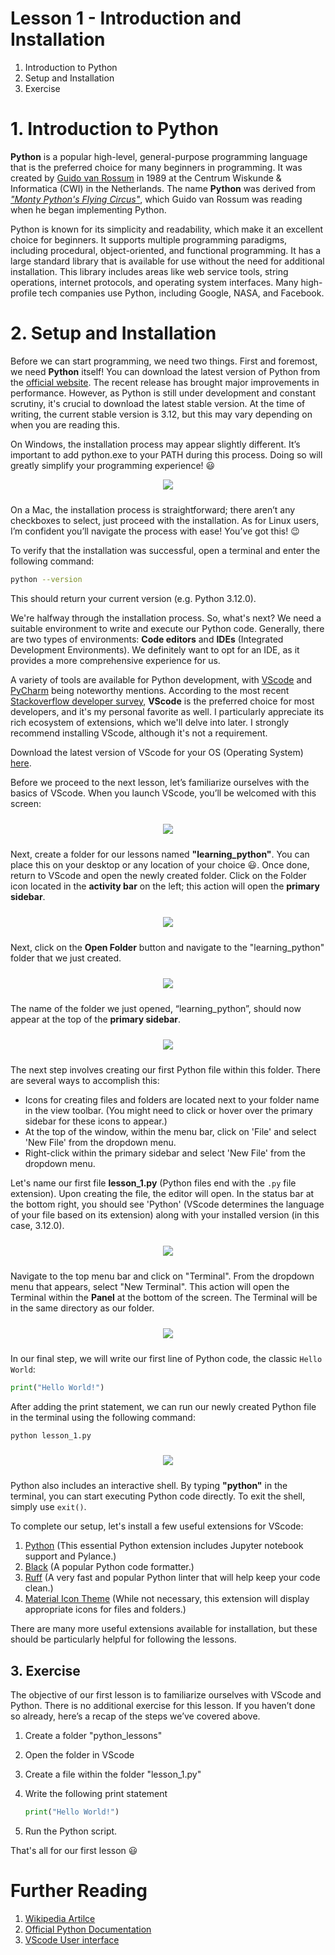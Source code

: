#  Lesson  1 - Introduction and Installation

1. Introduction to Python
2. Setup and Installation
3. Exercise

# 1. Introduction to Python

**Python** is a popular high-level, general-purpose programming language that is the preferred choice for many beginners in programming. It was created by [Guido van Rossum](https://en.wikipedia.org/wiki/Guido_van_Rossum) in 1989 at the Centrum Wiskunde & Informatica (CWI) in the Netherlands. The name **Python** was derived from [_"Monty Python's Flying Circus"_](https://wikipedia.org/wiki/Monty_Python%27s_Flying_Circus), which Guido van Rossum was reading when he began implementing Python.

Python is known for its simplicity and readability, which make it an excellent choice for beginners. It supports multiple programming paradigms, including procedural, object-oriented, and functional programming. It has a large standard library that is available for use without the need for additional installation. This library includes areas like web service tools, string operations, internet protocols, and operating system interfaces. Many high-profile tech companies use Python, including Google, NASA, and Facebook.

# 2. Setup and Installation
Before we can start programming, we need two things. First and foremost, we need **Python** itself! You can download the latest version of Python from the [official website](https://www.python.org/downloads/). The recent release has brought major improvements in performance. However, as Python is still under development and constant scrutiny, it's crucial to download the latest stable version. At the time of writing, the current stable version is 3.12, but this may vary depending on when you are reading this.


On Windows, the installation process may appear slightly different. It’s important to add python.exe to your PATH during this process. Doing so will greatly simplify your programming experience! :smiley:

<p align="center">
    <img src="docs/LESSON_1/PYTHON_INSTALLATION_PYTHON.png" style="padding-bottom: 10px">

</p>

On a Mac, the installation process is straightforward; there aren’t any checkboxes to select, just proceed with the installation. As for Linux users, I’m confident you’ll navigate the process with ease! You’ve got this! :wink:

To verify that the installation was successful, open a terminal and enter the following command:

```bash
python --version
```
This should return your current version (e.g. Python 3.12.0).

We're halfway through the installation process. So, what's next? We need a suitable environment to write and execute our Python code. Generally, there are two types of environments: **Code editors** and **IDEs** (Integrated Development Environments). We definitely want to opt for an IDE, as it provides a more comprehensive experience for us.

A variety of tools are available for Python development, with [VScode](https://code.visualstudio.com/) and [PyCharm](https://www.jetbrains.com/pycharm/) being noteworthy mentions. According to the most recent [Stackoverflow developer survey](https://survey.stackoverflow.co/2023/#integrated-development-environment), **VScode** is the preferred choice for most developers, and it's my personal favorite as well. I particularly appreciate its rich ecosystem of extensions, which we'll delve into later. I strongly recommend installing VScode, although it's not a requirement.

Download the latest version of VScode for your OS (Operating System) [here](https://code.visualstudio.com/).


Before we proceed to the next lesson, let’s familiarize ourselves with the basics of VScode. When you launch VScode, you’ll be welcomed with this screen:

<p align="center">
    <img src="docs/LESSON_1/VScode_explainer_1.png" style="padding-top: 10px; padding-bottom: 10px">
</p>

Next, create a folder for our lessons named **"learning_python"**. You can place this on your desktop or any location of your choice :smiley:. Once done, return to VScode and open the newly created folder. Click on the Folder icon located in the **activity bar** on the left; this action will open the **primary sidebar**.

<p align="center">
    <img src="docs/LESSON_1/VScode_explainer_2.png" style="padding-top: 10px; padding-bottom: 10px">
</p>

Next, click on the **Open Folder** button and navigate to the "learning_python" folder that we just created.

<p align="center">
    <img src="docs/LESSON_1/VScode_explainer_3.png" style="padding-top: 10px; padding-bottom: 10px">
</p>

The name of the folder we just opened, “learning_python”, should now appear at the top of the **primary sidebar**.

<p align="center">
    <img src="docs/LESSON_1/VScode_explainer_4.png" style="padding-top: 10px; padding-bottom: 10px">
</p>

The next step involves creating our first Python file within this folder. There are several ways to accomplish this:

* Icons for creating files and folders are located next to your folder name in the view toolbar. (You might need to click or hover over the primary sidebar for these icons to appear.)
* At the top of the window, within the menu bar, click on 'File' and select 'New File' from the dropdown menu.
* Right-click within the primary sidebar and select 'New File' from the dropdown menu.

Let's name our first file **lesson_1.py** (Python files end with the `.py` file extension). Upon creating the file, the editor will open. In the status bar at the bottom right, you should see 'Python' (VScode determines the language of your file based on its extension) along with your installed version (in this case, 3.12.0).

<p align="center">
    <img src="docs/LESSON_1/VScode_explainer_5.png" style="padding-top: 10px; padding-bottom: 10px">
</p>

Navigate to the top menu bar and click on "Terminal". From the dropdown menu that appears, select "New Terminal". This action will open the Terminal within the **Panel** at the bottom of the screen. The Terminal will be in the same directory as our folder.

<p align="center">
    <img src="docs/LESSON_1/VScode_explainer_6.png" style="padding-top: 10px; padding-bottom: 10px">
</p>

In our final step, we will write our first line of Python code, the classic `Hello World`:

```python
print("Hello World!")
```

After adding the print statement, we can run our newly created Python file in the terminal using the following command:

```bash
python lesson_1.py
```

<p align="center">
    <img src="docs/LESSON_1/VScode_explainer_7.png" style="padding-top: 10px; padding-bottom: 10px">
</p>

Python also includes an interactive shell. By typing **"python"** in the terminal, you can start executing Python code directly. To exit the shell, simply use `exit()`.

To complete our setup, let's install a few useful extensions for VScode:

1. [Python](https://marketplace.visualstudio.com/items?itemName=ms-python.python) (This essential Python extension includes Jupyter notebook support and Pylance.)
2. [Black](https://marketplace.visualstudio.com/items?itemName=ms-python.black-formatter) (A popular Python code formatter.)
3. [Ruff](https://marketplace.visualstudio.com/items?itemName=charliermarsh.ruff) (A very fast and popular Python linter that will help keep your code clean.)
4. [Material Icon Theme](https://marketplace.visualstudio.com/items?itemName=PKief.material-icon-theme) (While not necessary, this extension will display appropriate icons for files and folders.)

There are many more useful extensions available for installation, but these should be particularly helpful for following the lessons.

## 3. Exercise
The objective of our first lesson is to familiarize ourselves with VScode and Python. There is no additional exercise for this lesson. If you haven’t done so already, here’s a recap of the steps we’ve covered above.

1. Create a folder "python_lessons"
2. Open the folder in VScode
3. Create a file within the folder "lesson_1.py"
4. Write the following print statement

    ```python
    print("Hello World!")
    ```
5. Run the Python script.

That's all for our first lesson :smiley:

# Further Reading

1. [Wikipedia Artilce](https://de.wikipedia.org/wiki/Python_(Programmiersprache)) 
2. [Official Python Documentation](https://de.wikipedia.org/wiki/Python_(Programmiersprache)) 
3. [VScode User interface](https://code.visualstudio.com/api/ux-guidelines/overview)